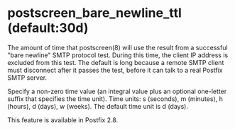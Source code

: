 # postscreen_bare_newline_ttl (default:30d) 

 The amount of time that postscreen(8) will use the result from
a successful "bare newline" SMTP protocol test. During this
time, the client IP address is excluded from this test. The default
is long because a remote SMTP client must disconnect after it passes
the test,
before it can talk to a real Postfix SMTP server. 

 Specify a non-zero time value (an integral value plus an optional
one-letter suffix that specifies the time unit).  Time units: s
(seconds), m (minutes), h (hours), d (days), w (weeks).
The default time unit is d (days).  

 This feature is available in Postfix 2.8.  


